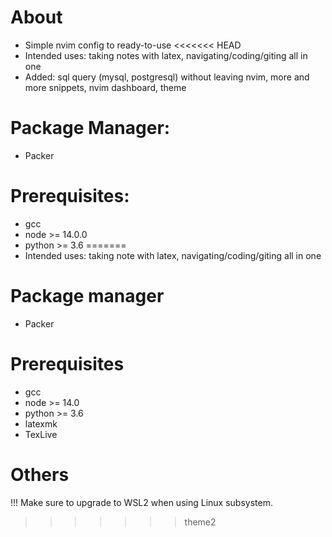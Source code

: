 # About
- Simple nvim config to ready-to-use
<<<<<<< HEAD
- Intended uses: taking notes with latex, navigating/coding/giting all in one
- Added: sql query (mysql, postgresql) without leaving nvim, more and more snippets, nvim dashboard, theme

# Package Manager:

- Packer

# Prerequisites:
- gcc
- node >= 14.0.0
- python >= 3.6
=======
- Intended uses: taking note with latex, navigating/coding/giting all in one

# Package manager
- Packer

# Prerequisites
- gcc
- node >= 14.0
- python >= 3.6
- latexmk
- TexLive

# Others
!!! Make sure to upgrade to WSL2 when using Linux subsystem.
>>>>>>> theme2
